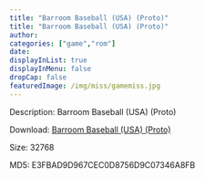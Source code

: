 ```yaml
---
title: "Barroom Baseball (USA) (Proto)"
title: "Barroom Baseball (USA) (Proto)"
author: 
categories: ["game","rom"]
date: 
displayInList: true
displayInMenu: false
dropCap: false
featuredImage: /img/miss/gamemiss.jpg
---
```


Description: Barroom Baseball (USA) (Proto)

Download: <a href="https://kknackGearCT.ctfile.com/fs/2629127-327667669" target = "_blank" rel = "nofollow" > Barroom Baseball (USA) (Proto)</a>

Size: 32768

MD5: E3FBAD9D967CEC0D8756D9C07346A8FB

